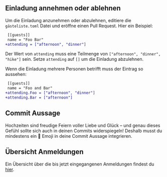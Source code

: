 ## Einladung annehmen oder ablehnen

Um die Einladung anzunehmen oder abzulehnen, editiere die `gästeliste.toml` Datei und eröffne einen Pull Request.
Hier ein Beispiel:

``` diff
 [[guests]]
 name = "Foo Bar"
+attending = ["afternoon", "dinner"]
```

Der Wert von `attending` muss eine Teilmenge von `["afternoon", "dinner", "hike"]` sein.
Setze `attending` auf `[]` um die Einladung abzulehnen.

Wenn die Einladung mehrere Personen betrifft muss der Eintrag so aussehen:

``` diff
 [[guests]]
 name = "Foo and Bar"
+attending.Foo = ["afternoon", "dinner"]
+attending.Bar = ["afternoon"]
```

## Commit Aussage

Hochzeiten sind freudige Feiern voller Liebe und Glück – und genau dieses Gefühl sollte sich auch in deinen Commits widerspiegeln! Deshalb musst du mindestens ein 🥳 Emoji in deine Commit Aussage integrieren.

## Übersicht Anmeldungen

Ein Übersicht über die bis jetzt eingegangenen Anmeldungen findest du [hier](https://github.com/johannesneyer/hochzeitsfest/releases/download/latest/report.pdf).

